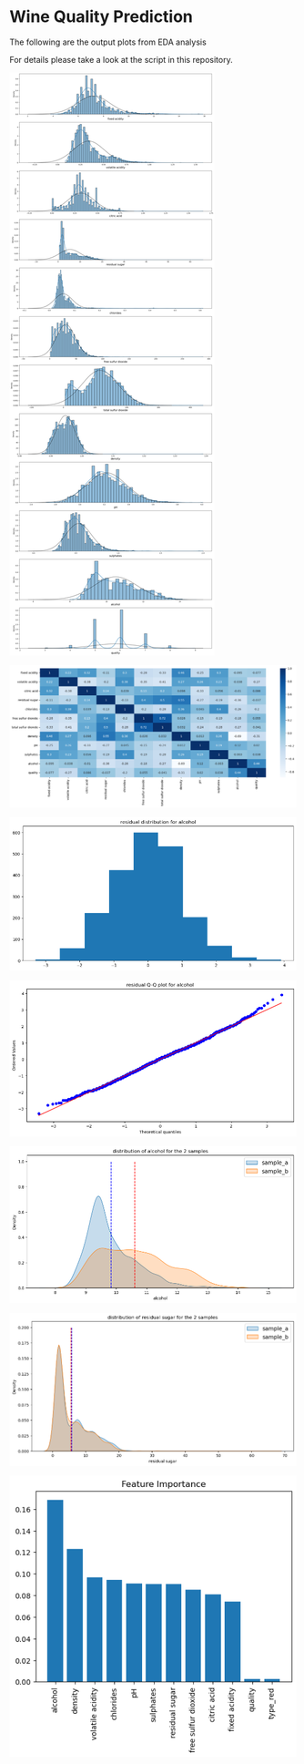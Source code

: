 # Wine Quality Prediction

The following are the output plots from EDA analysis

For details please take a look at the script in this repository.

![](01_univariate_distribution.png)

![](02_corr_heapmap.png)

![](03_residual_distribution_alcohol.png)

![](04_residual_qq_plot_alcohol.png)

![](05_dist_alcohol_2_samples.png)

![](06_dist_residual_sugar_2_samples.png)

![](07_feature_importance.png)
